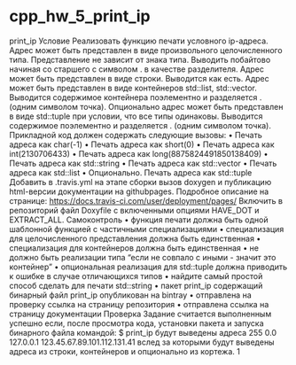 # cpp_hw_5_print_ip
print_ip
Условие
Реализовать функцию печати условного ip-адреса.
Адрес может быть представлен в виде произвольного целочисленного типа. Представление не зависит от
знака типа. Выводить побайтово начиная со старшего с символом . в качестве разделителя.
Адрес может быть представлен в виде строки. Выводится как есть.
Адрес может быть представлен в виде контейнеров std::list, std::vector. Выводится содержимое
контейнера поэлементно и разделяется . (одним символом точка).
Опционально адрес может быть представлен в виде std::tuple при условии, что все типы одинаковы.
Выводится содержимое поэлементно и разделяется . (одним символом точка).
Прикладной код должен содержать следующие вызовы:
• Печать адреса как char(-1)
• Печать адреса как short(0)
• Печать адреса как int(2130706433)
• Печать адреса как long(8875824491850138409)
• Печать адреса как std::string
• Печать адреса как std::vector
• Печать адреса как std::list
• Опционально. Печать адреса как std::tuple
Добавить в .travis.yml на этапе сборки вызов doxygen и публикацию html-версии документации на githubpages.
Подробное описание на странице:
https://docs.travis-ci.com/user/deployment/pages/
Включить в репозиторий файл Doxyfile с включенными опциями HAVE_DOT и EXTRACT_ALL.
Самоконтроль
• функция печати должна быть одной шаблонной функцией с частичными специализациями
• специализация для целочисленного представления должна быть единственная
• специализация для контейнеров должна быть единственная
• не должно быть реализации типа “если не совпало с иными - значит это контейнер”
• опциональная реализация для std::tuple должна приводить к ошибке в случае отличающихся типов
• найдите самый простой способ сделать для печати std::string
• пакет print_ip содержащий бинарный файл print_ip опубликован на bintray
• отправлена на проверку ссылка на страницу репозитория
• отправлена ссылка на страницу документации
Проверка
Задание считается выполненным успешно если, после просмотра кода, установки пакета и запуска бинарного
файла командой:
$ print_ip
будут выведены адреса
255
0.0
127.0.0.1
123.45.67.89.101.112.131.41
вслед за которыми будут выведены адреса из строки, контейнеров и опционально из кортежа.
1
